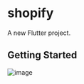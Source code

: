 # shopify

A new Flutter project.

## Getting Started
![image](https://user-images.githubusercontent.com/91821159/215314413-2e32afd9-390b-4a39-9e88-c834be250f1a.png)
